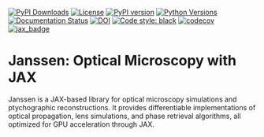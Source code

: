[![PyPI Downloads](https://static.pepy.tech/badge/janssen)](https://pepy.tech/projects/janssen)
[![License](https://img.shields.io/pypi/l/janssen.svg)](https://github.com/debangshu-mukherjee/janssen/blob/main/LICENSE.md)
[![PyPI version](https://img.shields.io/pypi/v/janssen.svg)](https://pypi.python.org/pypi/janssen)
[![Python Versions](https://img.shields.io/pypi/pyversions/janssen.svg)](https://pypi.python.org/pypi/janssen)
[![Documentation Status](https://readthedocs.org/projects/janssen/badge/?version=latest)](https://janssen.readthedocs.io/en/latest/?badge=latest)
[![DOI](https://zenodo.org/badge/DOI/10.5281/zenodo.17041632.svg)](https://doi.org/10.5281/zenodo.17041632)
[![Code style: black](https://img.shields.io/badge/code%20style-black-000000.svg)](https://github.com/psf/black)
[![codecov](https://codecov.io/gh/debangshu-mukherjee/janssen/branch/main/graph/badge.svg)](https://codecov.io/gh/debangshu-mukherjee/janssen)
[![jax_badge](https://tinyurl.com/mucknrvu)](https://docs.jax.dev/)

# Janssen: Optical Microscopy with JAX

Janssen is a JAX-based library for optical microscopy simulations and ptychographic reconstructions. It provides differentiable implementations of optical propagation, lens simulations, and phase retrieval algorithms, all optimized for GPU acceleration through JAX.
